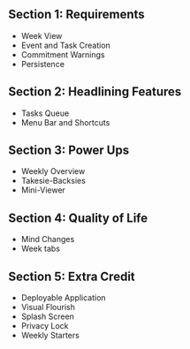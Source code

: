 ## Section 1: Requirements
- Week View
- Event and Task Creation
- Commitment Warnings
- Persistence

## Section 2: Headlining Features
- Tasks Queue
- Menu Bar and Shortcuts

## Section 3: Power Ups
- Weekly Overview
- Takesie-Backsies
- Mini-Viewer

## Section 4: Quality of Life
- Mind Changes
- Week tabs

## Section 5: Extra Credit
- Deployable Application
- Visual Flourish
- Splash Screen
- Privacy Lock
- Weekly Starters
